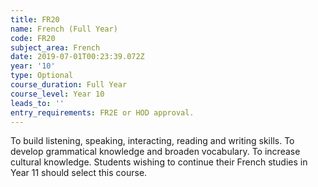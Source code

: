 ```yaml
---
title: FR20
name: French (Full Year)
code: FR20
subject_area: French
date: 2019-07-01T00:23:39.072Z
year: '10'
type: Optional
course_duration: Full Year
course_level: Year 10
leads_to: ''
entry_requirements: FR2E or HOD approval.
---
```

To build listening, speaking, interacting, reading and writing skills. To develop grammatical knowledge and broaden vocabulary. To increase cultural knowledge. Students wishing to continue their French studies in Year 11 should select this course.
